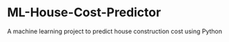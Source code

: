 # ML-House-Cost-Predictor
A machine learning project to predict house construction cost using Python
